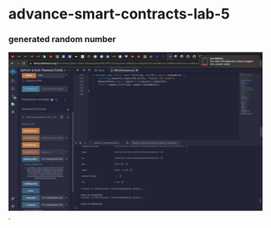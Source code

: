 # advance-smart-contracts-lab-5

###  generated random number



![random number generated ](https://github.com/Riddhi1622/advance-smart-contracts-lab-5/blob/9212eb3909f35ebcf7be27d5df4bc53a2851c849/img-1.png).
